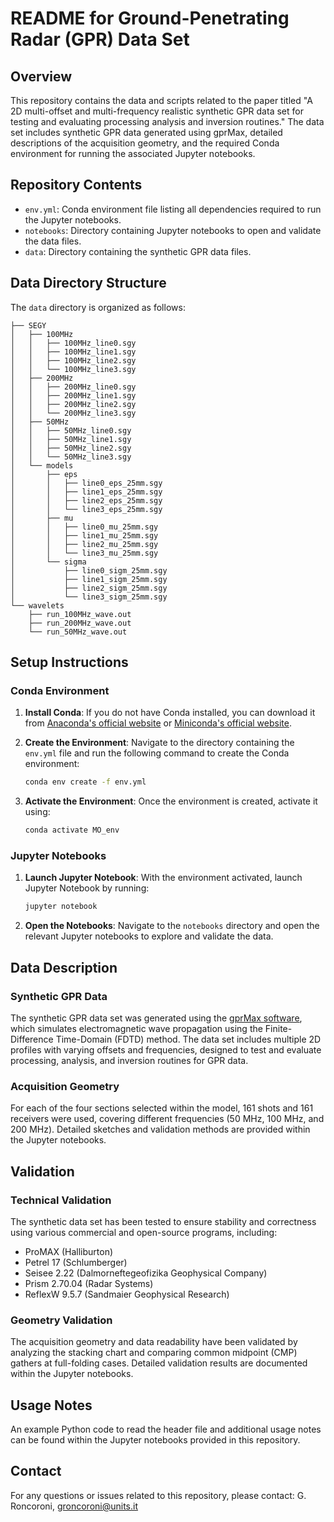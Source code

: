 # README for Ground-Penetrating Radar (GPR) Data Set

## Overview

This repository contains the data and scripts related to the paper titled "A 2D multi-offset and multi-frequency realistic synthetic GPR data set for testing and evaluating processing analysis and inversion routines." The data set includes synthetic GPR data generated using gprMax, detailed descriptions of the acquisition geometry, and the required Conda environment for running the associated Jupyter notebooks.

## Repository Contents

- `env.yml`: Conda environment file listing all dependencies required to run the Jupyter notebooks.
- `notebooks`: Directory containing Jupyter notebooks to open and validate the data files.
- `data`: Directory containing the synthetic GPR data files.

## Data Directory Structure

The `data` directory is organized as follows:

	├── SEGY
	│   ├── 100MHz
	│   │   ├── 100MHz_line0.sgy
	│   │   ├── 100MHz_line1.sgy
	│   │   ├── 100MHz_line2.sgy
	│   │   └── 100MHz_line3.sgy
	│   ├── 200MHz
	│   │   ├── 200MHz_line0.sgy
	│   │   ├── 200MHz_line1.sgy
	│   │   ├── 200MHz_line2.sgy
	│   │   └── 200MHz_line3.sgy
	│   ├── 50MHz
	│   │   ├── 50MHz_line0.sgy
	│   │   ├── 50MHz_line1.sgy
	│   │   ├── 50MHz_line2.sgy
	│   │   └── 50MHz_line3.sgy
	│   └── models
	│       ├── eps
	│       │   ├── line0_eps_25mm.sgy
	│       │   ├── line1_eps_25mm.sgy
	│       │   ├── line2_eps_25mm.sgy
	│       │   └── line3_eps_25mm.sgy
	│       ├── mu
	│       │   ├── line0_mu_25mm.sgy
	│       │   ├── line1_mu_25mm.sgy
	│       │   ├── line2_mu_25mm.sgy
	│       │   └── line3_mu_25mm.sgy
	│       └── sigma
	│           ├── line0_sigm_25mm.sgy
	│           ├── line1_sigm_25mm.sgy
	│           ├── line2_sigm_25mm.sgy
	│           └── line3_sigm_25mm.sgy
	└── wavelets
	    ├── run_100MHz_wave.out
	    ├── run_200MHz_wave.out
	    └── run_50MHz_wave.out
	    

## Setup Instructions

### Conda Environment

1. **Install Conda**: If you do not have Conda installed, you can download it from [Anaconda's official website](https://www.anaconda.com/products/distribution) or [Miniconda's official website](https://docs.conda.io/en/latest/miniconda.html).

2. **Create the Environment**: Navigate to the directory containing the `env.yml` file and run the following command to create the Conda environment:

    ```bash
    conda env create -f env.yml
    ```

3. **Activate the Environment**: Once the environment is created, activate it using:

    ```bash
    conda activate MO_env
    ```

### Jupyter Notebooks

1. **Launch Jupyter Notebook**: With the environment activated, launch Jupyter Notebook by running:

    ```bash
    jupyter notebook
    ```

2. **Open the Notebooks**: Navigate to the `notebooks` directory and open the relevant Jupyter notebooks to explore and validate the data.

## Data Description

### Synthetic GPR Data

The synthetic GPR data set was generated using the [gprMax software](http://www.gprmax.com/), which simulates electromagnetic wave propagation using the Finite-Difference Time-Domain (FDTD) method. The data set includes multiple 2D profiles with varying offsets and frequencies, designed to test and evaluate processing, analysis, and inversion routines for GPR data.

### Acquisition Geometry

For each of the four sections selected within the model, 161 shots and 161 receivers were used, covering different frequencies (50 MHz, 100 MHz, and 200 MHz). Detailed sketches and validation methods are provided within the Jupyter notebooks.

## Validation
### Technical Validation

The synthetic data set has been tested to ensure stability and correctness using various commercial and open-source programs, including:

- ProMAX (Halliburton)
- Petrel 17 (Schlumberger)
- Seisee 2.22 (Dalmorneftegeofizika Geophysical Company)
- Prism 2.70.04 (Radar Systems)
- ReflexW 9.5.7 (Sandmaier Geophysical Research)

### Geometry Validation

The acquisition geometry and data readability have been validated by analyzing the stacking chart and comparing common midpoint (CMP) gathers at full-folding cases. Detailed validation results are documented within the Jupyter notebooks.

## Usage Notes

An example Python code to read the header file and additional usage notes can be found within the Jupyter notebooks provided in this repository.

## Contact

For any questions or issues related to this repository, please contact: G. Roncoroni, groncoroni@units.it
